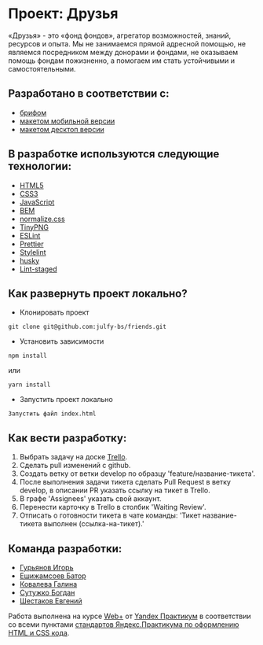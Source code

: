 # Проект: Друзья

«Друзья» - это «фонд фондов», агрегатор возможностей, знаний, ресурсов и опыта. Мы не занимаемся прямой адресной помощью, не являемся посредником между донорами и фондами, не оказываем помощь фондам пожизненно, а помогаем им стать устойчивыми и самостоятельными.

## Разработано в соответствии с:

- [брифом][friends-brief]
- [макетом мобильной версии][friends-figma-mobile]
- [макетом десктоп версии][friends-figma-web]

## В разработке используются следующие технологии:
- [HTML5][tech-html]
- [CSS3][tech-css]
- [JavaScript][tech-js]
- [BEM][tech-bem]
- [normalize.css][tech-normalize-css]
- [TinyPNG][tech-tiny-png]
- [ESLint][tech-eslint]
- [Prettier][tech-prettier]
- [Stylelint][tech-stylelint]
- [husky][tech-husky]
- [Lint-staged][tech-lint-staged]

## Как развернуть проект локально?

- Клонировать проект
```
git clone git@github.com:julfy-bs/friends.git
```
- Установить зависимости
```
npm install
```
или
```
yarn install
```
- Запустить проект локально
```
Запустить файл index.html
```

## Как вести разработку:

1. Выбрать задачу на доске [Trello][friends-trello].
2. Сделать pull изменений с github.
3. Создать ветку от ветки develop по образцу 'feature/название-тикета'.
4. После выполнения задачи тикета сделать Pull Request в ветку develop, в описании PR указать ссылку на тикет в Trello.
5. В графе 'Assignees' указать свой аккаунт. 
6. Перенести карточку в Trello в столбик 'Waiting Review'.
7. Отписать о готовности тикета в чате команды: 'Тикет название-тикета выполнен (ссылка-на-тикет).'

## Команда разработки:

- [Гурьянов Игорь][developer-guryanov]
- [Ешижамсоев Батор][developer-yeshizhamsoev]
- [Ковалева Галина][developer-kovaleva]
- [Сутужко Богдан][developer-sutuzhko]
- [Шестаков Евгений][developer-shestakov]

Работа выполнена на курсе [Web+][yandex-practicum-web-plus] от [Yandex Практикум][yandex-practicum-url] в соответствии со всеми пунктами [стандартов Яндекс.Практикума по оформлению HTML и CSS кода][yandex-styleguide].

[//]: # 'Yandex'
[yandex-practicum-web-plus]: https://practicum.yandex.ru/promo/long-courses/web
[yandex-practicum-url]: https://practicum.yandex.ru/
[yandex-styleguide]: https://code.s3.yandex.net/web-developer/static/design-rules/index.html

[//]: # 'Разработчики'
[developer-shestakov]: https://github.com/ShestakovEA
[developer-yeshizhamsoev]: https://github.com/boolishta
[developer-guryanov]: https://github.com/igorgurianov
[developer-kovaleva]: https://github.com/Kovaleva-Galina
[developer-sutuzhko]: https://github.com/julfy-bs

[//]: # 'Исходники'
[friends-trello]: https://trello.com/b/wXSiXmPb/workspace-team-4
[friends-brief]: https://www.notion.so/37e46dafb47f44a29a910e5300f5e615
[friends-figma-web]: https://www.figma.com/file/mOCTA1MNqW5l41Kmc1YzU8/%D0%A4%D0%BE%D0%BD%D0%B4-%D0%94%D1%80%D1%83%D0%B7%D1%8C%D1%8F?node-id=1%3A2
[friends-figma-mobile]: https://www.figma.com/file/mOCTA1MNqW5l41Kmc1YzU8/%D0%A4%D0%BE%D0%BD%D0%B4-%D0%94%D1%80%D1%83%D0%B7%D1%8C%D1%8F?node-id=263%3A1385&t=Cz3zASQ3xLrdxol3-0

[//]: # 'Технологии'
[tech-html]: https://html5.org/
[tech-css]: https://www.w3.org/Style/CSS/Overview.en.html
[tech-js]: https://www.javascript.com/
[tech-bem]: https://ru.bem.info/methodology/
[tech-normalize-css]: https://necolas.github.io/normalize.css/
[tech-eslint]: https://eslint.org/
[tech-tiny-png]: https://tinypng.com/
[tech-prettier]: https://prettier.io/
[tech-stylelint]: https://stylelint.io/
[tech-husky]: https://www.npmjs.com/package/husky
[tech-lint-staged]: https://github.com/okonet/lint-staged
